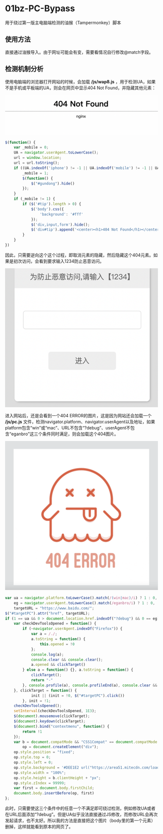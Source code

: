 # 01bz-PC-Bypass
用于绕过第一版主电脑端检测的油猴（Tampermonkey）脚本

## 使用方法

直接通过油猴导入。由于网址可能会有变，需要看情况自行修改@match字段。

## 检测机制分析

使用电脑端的浏览器打开网站的时候，会加载 **/js/wap8.js** ，用于检测UA，如果不是手机或平板端的UA，则会在网页中显示404 Not Found，并隐藏其他元素：

![](img/1.png)

```javascript
$(function() {
    var _mobile = 0;
    UA = navigator.userAgent.toLowerCase();
    url = window.location;
    url = url.toString();
    if ((UA.indexOf('iphone') != -1 || UA.indexOf('mobile') != -1 || UA.indexOf('android') != -1 || UA.indexOf('ipad') != -1 || UA.indexOf('windows ce') != -1 || UA.indexOf('ipod') != -1) && UA.indexOf('ipod') == -1) {
        _mobile = 1;
        $(function() {
            $("#gundong").hide()
        });
    }
    if (_mobile != 1) {
        if ($('#tip').length > 0) {
            $('body').css({
                'background': '#fff'
            });
            $('div,input,form').hide();
            $('div#tip').append('<center><h1>404 Not Found</h1></center><hr><center>nginx</center>').show();
        }
    }
})
```

因此，只需要逆向这个这个过程，即取消元素的隐藏，然后隐藏这个404元素。如果是初次访问，会看到要求输入1234防止恶意访问。

![](img/2.png)

进入网站后，还是会看到一个404 ERROR的图片，这是因为网站还会加载一个 **/js/pc.js** 文件，检测navigator.platform、navigator.userAgent以及地址，如果platform包含“win”或“mac”、URL不包含“?debug”、userAgent不包含“eganbro”这三个条件同时满足，则会加载这个404图片。

![](img/3.png)

```javascript
var ua = navigator.platform.toLowerCase().match(/(win|mac)/i) ? 1 : 0,
    eg = navigator.userAgent.toLowerCase().match(/eganbro/i) ? 1 : 0,
    targetURL = "https://www.baidu.com/";
$("#targetPC").attr("href", targetURL);
if (1 == ua && 0 > document.location.href.indexOf("?debug") && 0 == eg) {
    var checkDevToolsOpened = function() {
        if (~navigator.userAgent.indexOf("Firefox")) {
            var a = /./;
            a.toString = function() {
                this.opened = !0
            };
            console.log(a);
            console.clear && console.clear();
            a.opened && clickTarget()
        } else a = function() {}, a.toString = function() {
            clickTarget();
            return "-"
        }, console.profile(a), console.profileEnd(a), console.clear && console.clear()
    }, clickTarget = function() {
            init || (init = !0, $("#targetPC").click())
        }, init = !1;
    checkDevToolsOpened();
    setInterval(checkDevToolsOpened, 1E3);
    $(document).mousemove(clickTarget);
    $(document).keydown(clickTarget);
    $(document).bind("contextmenu", function() {
        return !1
    });
    var b = document.compatMode && "CSS1Compat" == document.compatMode ? document.documentElement : document.body,
        op = document.createElement("div");
    op.style.position = "fixed";
    op.style.top = 0;
    op.style.left = 0;
    op.style.background = '#DEE1E2 url("https://area51.mitecdn.com/loader.gif") no-repeat center 200px';
    op.style.width = "100%";
    op.style.height = b.clientHeight + "px";
    op.style.zIndex = 99999;
    var first = document.body.firstChild;
    document.body.insertBefore(op, first)
};
```

此时，只需要使这三个条件中的任意一个不满足即可绕过检测，例如修改UA或者在URL后面添加“?debug”。但是UA似乎没法直接通过JS修改，而修改URL会再次发起请求，也不太好。所以我的方法是直接把这个图片（body里的第一个元素）删掉，这样就能看到原本的网页了。
